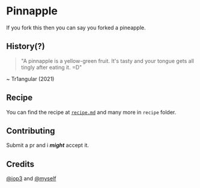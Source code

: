 # Pinnapple
If you fork this then you can say you forked a pineapple.


## History(?)
> "A pinnapple is a yellow-green fruit. It's tasty and your tongue gets all tingly after eating it. =D"

~ Tr1angular (2021) 

## Recipe
You can find the recipe at [`recipe.md`](https://github.com/iop3/Pinnapple/blob/main/recipe.md) and many more in `recipe` folder.

## Contributing
Submit a pr and i ***might*** accept it.

## Credits
[@iop3](https://github.com/iop3) and [@myself](https://github.com/Tr1angular)
